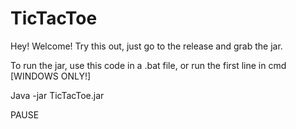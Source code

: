 # TicTacToe
Hey!  Welcome!  Try this out, just go to the release and grab the jar.

To run the jar, use this code in a .bat file, or run the first line in cmd [WINDOWS ONLY!]

  Java -jar TicTacToe.jar
  
  PAUSE
